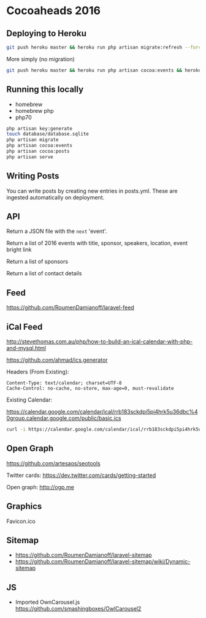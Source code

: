 # Cocoaheads 2016

## Deploying to Heroku

```sh
git push heroku master && heroku run php artisan migrate:refresh --force && heroku run php artisan cocoa:events && heroku run php artisan cocoa:posts
```

More simply (no migration)

```sh
git push heroku master && heroku run php artisan cocoa:events && heroku run php artisan cocoa:posts
```

## Running this locally

- homebrew
- homebrew php
- php70

```sh
php artisan key:generate
touch database/database.sqlite
php artisan migrate
php artisan cocoa:events
php artisan cocoa:posts
php artisan serve
```


## Writing Posts

You can write posts by creating new entries in posts.yml. These are ingested automatically on deployment.

## API

Return a JSON file with the `next` 'event'.

Return a list of 2016 events with title, sponsor, speakers, location, event bright link

Return a list of sponsors

Return a list of contact details


## Feed

https://github.com/RoumenDamianoff/laravel-feed

## iCal Feed

http://stevethomas.com.au/php/how-to-build-an-ical-calendar-with-php-and-mysql.html

https://github.com/ahmad/ics.generator

Headers (From Existing):

```
Content-Type: text/calendar; charset=UTF-8
Cache-Control: no-cache, no-store, max-age=0, must-revalidate
```

Existing Calendar:

https://calendar.google.com/calendar/ical/rrb183sckdpi5pi4hrk5u36dbc%40group.calendar.google.com/public/basic.ics

```sh
curl -i https://calendar.google.com/calendar/ical/rrb183sckdpi5pi4hrk5u36dbc%40group.calendar.google.com/public/basic.ics
```

## Open Graph

https://github.com/artesaos/seotools

Twitter cards: https://dev.twitter.com/cards/getting-started

Open graph: http://ogp.me


## Graphics

Favicon.ico

## Sitemap

- https://github.com/RoumenDamianoff/laravel-sitemap
- https://github.com/RoumenDamianoff/laravel-sitemap/wiki/Dynamic-sitemap


## JS

 - Imported OwnCarousel.js https://github.com/smashingboxes/OwlCarousel2